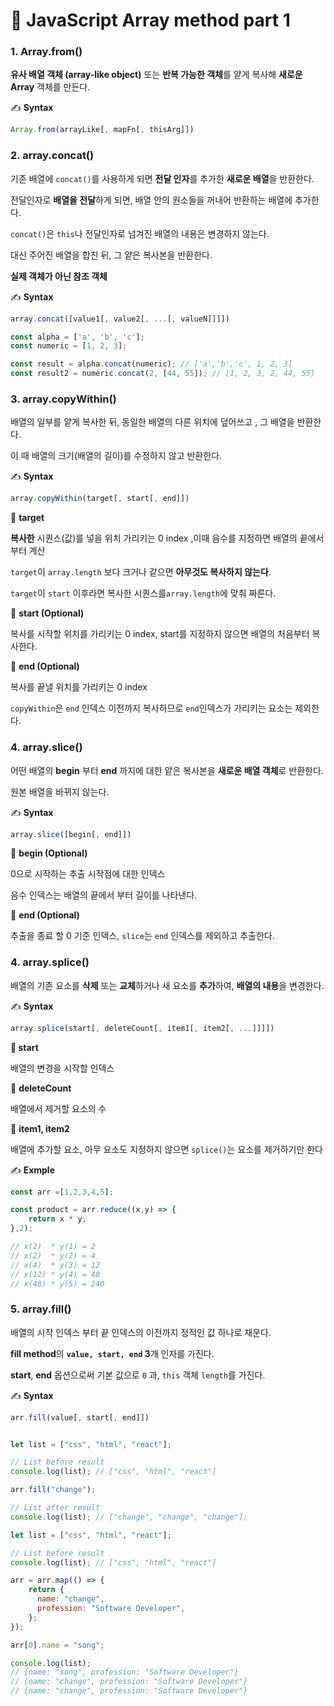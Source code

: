 # 📄 JavaScript Array method part 1

### 1. Array.from\(\)

**유사 배열 객체 \(array-like object\)** 또는 **반복 가능한 객체**를 얕게 복사해 **새로운 Array** 객체를 만든다.

✍ **Syntax**

```javascript
Array.from(arrayLike[, mapFn[, thisArg]])
```

### 2. array.concat\(\)

기존 배열에 `concat()`를 사용하게 되면 **전달 인자**를 추가한 **새로운 배열**을 반환한다.

전달인자로 **배열을 전달**하게 되면, 배열 안의 원소들을 꺼내어 반환하는 배열에 추가한다.

`concat()`은 `this`나 전달인자로 넘겨진 배열의 내용은 변경하지 않는다.

대신 주어진 배열을 합친 뒤, 그 얕은 복사본을 반환한다.

**실제 객체가 아닌 참조 객체**

✍ **Syntax**

```javascript
array.concat([value1[, value2[, ...[, valueN]]]])
```

```javascript
const alpha = ['a', 'b', 'c'];
const numeric = [1, 2, 3];

const result = alpha.concat(numeric); // ['a','b','c', 1, 2, 3]
const result2 = numeric.concat(2, [44, 55]); // [1, 2, 3, 2, 44, 55]
```

### 3. array.copyWithin\(\)

배열의 일부를 얕게 복사한 뒤, 동일한 배열의 다른 위치에 덮어쓰고 , 그 배열을 반환한다.

이 때 배열의 크기\(배열의 길이\)를 수정하지 않고 반환한다.

✍ **Syntax**

```javascript
array.copyWithin(target[, start[, end]])
```

📄 **target**

**복사한** 시퀀스\(값\)를 넣을 위치 가리키는 0 index ,이때 음수를 지정하면 배열의 끝에서 부터 계산

`target`이 `array.length` 보다 크거나 같으면 **아무것도 복사하지 않는다**.

`target`이 `start` 이후라면 복사한 시퀀스를`array.length`에 맞춰 짜른다.

📄 **start \(Optional\)**

복사를 시작할 위치를 가리키는 0 index, start를 지정하지 않으면 배열의 처음부터 복사한다.

📄 **end \(Optional\)**

복사를 끝낼 위치를 가리키는 0 index

`copyWithin`은 `end` 인덱스 이전까지 복사하므로 `end`인덱스가 가리키는 요소는 제외한다.

### 4. array.slice\(\)

어떤 배열의 **begin** 부터 **end** 까지에 대한 얕은 복사본을 **새로운 배열 객체**로 반환한다.

원본 배열을 바뀌지 않는다.

✍ **Syntax**

```javascript
array.slice([begin[, end]])
```

📄 **begin \(Optional\)**

0으로 시작하는 추출 시작점에 대한 인덱스

음수 인덱스는 배열의 끝에서 부터 길이를 나타낸다.

📄 **end \(Optional\)**

추출을 종료 할 0 기준 인덱스, `slice`는 `end` 인덱스를 제외하고 추출한다.

### 4. array.splice\(\)

배열의 기존 요소를 **삭제** 또는 **교체**하거나 새 요소를 **추가**하여, **배열의 내용**을 변경한다.

✍ **Syntax**

```javascript
array.splice(start[, deleteCount[, item1[, item2[, ...]]]])
```

**📄 start**

배열의 변경을 시작할 인덱스

📄 **deleteCount**

배열에서 제거할 요소의 수

📄 **item1, item2**

배열에 추가할 요소, 아무 요소도 지정하지 않으면 `splice()`는 요소를 제거하기만 한다

✍ **Exmple**

```javascript
const arr =[1,2,3,4,5];

const product = arr.reduce((x,y) => {
	return x * y;
},2);

// x(2)  * y(1) = 2
// x(2)  * y(2) = 4
// x(4)  * y(3) = 12
// x(12) * y(4) = 48
// x(48) * y(5) = 240
```

### 5. array.fill\(\)

배열의 시작 인덱스 부터 끝 인덱스의 이전까지 정적인 값 하나로 채운다.

**fill method**의 **`value, start, end` 3**개 인자를 가진다.

**start**, **end** 옵션으로써 기본 값으로 `0` 과, `this` 객체 `length`를 가진다.

✍ **Syntax**

```javascript
arr.fill(value[, start[, end]])
```

```javascript

let list = ["css", "html", "react"];

// List before result
console.log(list); // ["css", "html", "react"]

arr.fill("change");

// List after result 
console.log(list); // ["change", "change", "change"];
```

```javascript
let list = ["css", "html", "react"];

// List before result
console.log(list); // ["css", "html", "react"]

arr = arr.map(() => {
    return {
      name: "change",
      profession: "Software Developer",
	};
});

arr[0].name = "song";

console.log(list);
// {name: "song", profession: "Software Developer"}
// {name: "change", profession: "Software Developer"}
// {name: "change", profession: "Software Developer"}
```

